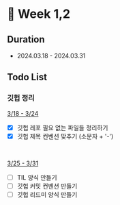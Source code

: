 # 📅 Week 1,2
 
## Duration
- 2024.03.18 - 2024.03.31

## Todo List

### 깃헙 정리
<u> 3/18 - 3/24 </u>
- [X] 깃헙 레포 필요 없는 파일들 정리하기
- [X] 깃헙 제목 컨벤션 맞추기 (소문자 + '-')

<br/>

<u> 3/25 - 3/31 </u>
- [ ] TIL 양식 만들기
- [ ] 깃헙 커밋 컨벤션 만들기
- [ ] 깃헙 리드미 양식 만들기
